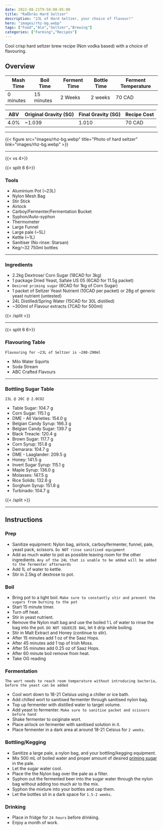 ```yaml
---
date: 2022-08-21T9:58:08-05:00
title: "Raßbräu Hard Seltzer"
description: "23L of Hard Seltzer, your choice of flavour!"
hero: "images/rhz-bg.webp"
tags: ["Food","Ale","Seltzer","Brewing"]
categories: ["Farming","Recipes"]
---
```


Cool crisp hard seltzer brew recipe (Non vodka based) with a choice of flavouring.

<!--more-->

## Overview

| Mash Time   | Boil Time  | Ferment Time  | Bottle Time  | Ferment Temperature |
|-------------|------------|---------------|--------------|---------------------|
| 0 minutes   | 15 minutes | 2 Weeks       |  2 weeks     |  70 CAD             |


|  ABV | Original Gravity (SG) | Final Gravity (SG)  | Recipe Cost |
|------|-----------------------|---------------------|-------------|
| 4.0% | ~1.039                | 1.010               |  70 CAD     |

___

{{< figure src="images/rhz-bg.webp" title="Photo of hard seltzer" link="images/rhz-bg.webp" >}}

---

{{< vs 4>}}

{{< split 6 6>}}

### Tools

- Aluminium Pot (~23L)
- Nylon Mesh Bag
- Stir Stick
- Airlock
- Carboy/Fermenter/Fermentation Bucket
- Syphon/Auto-syphon
- Thermometer
- Large Funnel
- Large pale (~5L)
- Kettle (~1L)
- Sanitiser (No rinse: Starsan)
- Keg/~32 750ml bottles

---

### Ingredients

- 2.2kg Dextrose/ Corn Sugar (18CAD for 3kg)
- 1 package Dried Yeast, Safale US 05 (6CAD for 11.5g packet)
- `Desired priming sugar` (6CAD for 1kg of Corn Sugar)
- 1 packet of Seltzer Yeast Nutrient (10CAD per packet) or 28g of generic yeast nutrient (untested)
- 24L Distilled/Spring Water (15CAD for 30L distilled)
- ~300ml of Flavour extracts (7CAD for 500ml)

{{< /split >}}
___
{{< split 6 6>}}

### Flavouring Table

`Flavouring for ~23L of Seltzer is ~280-290ml`

- Milo Water Squirts
- Soda Stream
- ABC Crafted Flavours

---

### Bottling Sugar Table

`23L @ 20C @ 2.0CO2`

- Table Sugar: 104.7 g
- Corn Sugar: 115.1 g
- DME - All Varieties: 154.0 g
- Belgian Candy Syrup: 166.3 g
- Belgian Candy Sugar: 139.7 g
- Black Treacle: 120.4 g
- Brown Sugar: 117.7 g
- Corn Syrup: 151.8 g
- Demarara: 104.7 g
- DME - Laaglander: 209.5 g
- Honey: 141.5 g
- Invert Sugar Syrup: 115.1 g
- Maple Syrup: 136.0 g
- Molasses: 147.5 g
- Rice Solids: 132.6 g
- Sorghum Syrup: 151.8 g
- Turbinado: 104.7 g

{{< /split >}}
___

## Instructions

### Prep

- Sanitize equipment: Nylon bag, airlock, carboy/fermenter, funnel, pale, yeast pack, scissors. `Do NOT rinse sanitised equipment`
- Add as much water to pot as possible leaving room for the other ingredients. `Any of the 24L that is unable to be added will be added to the fermenter afterwards`
- Add 1L of water to kettle.
- Stir in 2.5kg of dextrose to pot.

### Boil

- Bring pot to a light boil. `Make sure to constantly stir and prevent the sugars from burning to the pot`
- Start 15 minute timer.
- Turn off heat.
- Stir in yeast nutrient.
- Remove the Nylon malt bag and use the boiled 1 L of water to rinse the bag into the pot. `DO NOT SQUEEZE BAG`, let it drip while boiling.
- Stir in Malt Extract and Honey (continue to stir).
- After 15 minutes add 1 oz of the Saaz Hops.
- After 45 minutes add 1 tsp of Irish Moss.
- After 55 minutes add 0.25 oz of Saaz Hops.
- After 60 minute boil remove from heat.
- Take OG reading

### Fermentation

`The wort needs to reach room temperature without introducing bacteria, before the yeast can be added`

- Cool wort down to 18-21 Celsius using a chiller or ice bath.
- Add chilled wort to sanitised fermenter through sanitised nylon bag.
- Top up fermenter with distilled water to target volume.
- Add yeast to fermenter. `Make sure to sanitise packet and scissors before hand`
- Shake fermenter to oxiginate wort.
- Place airlock on fermenter with sanitised solution in it.
- Place fermenter in a dark area at around 18-21 Celsius for `2 weeks`.

### Bottling/Kegging
- Sanitize a large pale, a nylon bag, and your bottling/kegging equipment.
- Mix 500 mL of boiled water and proper amount of desired [priming sugar](#bottling-sugar-table) in the pale.
- Let the sugar water cool.
- Place the the Nylon bag over the pale as a filter.
- Syphon out the fermented beer into the sugar water through the nylon bag without adding too much air to the mix.
- Syphon the mixture into your bottles and cap them.
- Let the bottles sit in a dark space for `1.5-2 weeks`.

### Drinking
- Place in fridge for `24 hours` before drinking.
- Enjoy a month of work.